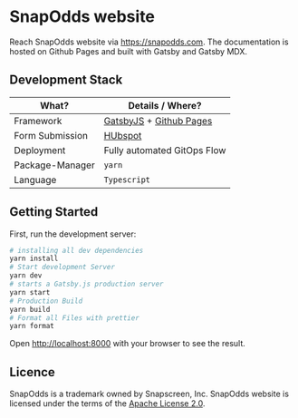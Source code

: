 # SnapOdds website

Reach SnapOdds website via https://snapodds.com.
The documentation is hosted on Github Pages and built with Gatsby and Gatsby MDX.

## Development Stack

| What?           | Details / Where?                                                                  |
| --------------- | --------------------------------------------------------------------------------- |
| Framework       | [GatsbyJS](https://www.gatsbyjs.com/) + [Github Pages](https://pages.github.com/) |
| Form Submission | [HUbspot](https://hubspot.com/)                                                   |
| Deployment      | Fully automated GitOps Flow                                                       |
| Package-Manager | `yarn`                                                                            |
| Language        | `Typescript`                                                                      |

## Getting Started

First, run the development server:

```bash
# installing all dev dependencies
yarn install
# Start development Server
yarn dev
# starts a Gatsby.js production server
yarn start
# Production Build
yarn build
# Format all Files with prettier
yarn format

```

Open [http://localhost:8000](http://localhost:8000) with your browser to see the result.


## Licence

SnapOdds is a trademark owned by Snapscreen, Inc.
SnapOdds website is licensed under the terms of the [Apache License 2.0](LICENSE).

